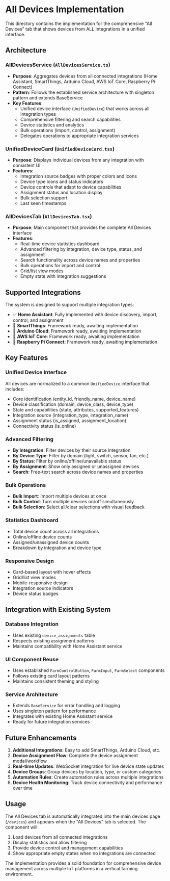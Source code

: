 # All Devices Implementation

This directory contains the implementation for the comprehensive "All Devices" tab that shows devices from ALL integrations in a unified interface.

## Architecture

### AllDevicesService (`AllDevicesService.ts`)

- **Purpose**: Aggregates devices from all connected integrations (Home Assistant, SmartThings, Arduino Cloud, AWS IoT Core, Raspberry Pi Connect)
- **Pattern**: Follows the established service architecture with singleton pattern and extends BaseService
- **Key Features**:
  - Unified device interface (`UnifiedDevice`) that works across all integration types
  - Comprehensive filtering and search capabilities
  - Device statistics and analytics
  - Bulk operations (import, control, assignment)
  - Delegates operations to appropriate integration services

### UnifiedDeviceCard (`UnifiedDeviceCard.tsx`)

- **Purpose**: Displays individual devices from any integration with consistent UI
- **Features**:
  - Integration source badges with proper colors and icons
  - Device type icons and status indicators
  - Device controls that adapt to device capabilities
  - Assignment status and location display
  - Bulk selection support
  - Last seen timestamps

### AllDevicesTab (`AllDevicesTab.tsx`)

- **Purpose**: Main component that provides the complete All Devices interface
- **Features**:
  - Real-time device statistics dashboard
  - Advanced filtering by integration, device type, status, and assignment
  - Search functionality across device names and properties
  - Bulk operations for import and control
  - Grid/list view modes
  - Empty state with integration suggestions

## Supported Integrations

The system is designed to support multiple integration types:

- ✅ **Home Assistant**: Fully implemented with device discovery, import, control, and assignment
- 🔄 **SmartThings**: Framework ready, awaiting implementation
- 🔄 **Arduino Cloud**: Framework ready, awaiting implementation
- 🔄 **AWS IoT Core**: Framework ready, awaiting implementation
- 🔄 **Raspberry Pi Connect**: Framework ready, awaiting implementation

## Key Features

### Unified Device Interface

All devices are normalized to a common `UnifiedDevice` interface that includes:

- Core identification (entity_id, friendly_name, device_name)
- Device classification (domain, device_class, device_type)
- State and capabilities (state, attributes, supported_features)
- Integration source (integration_type, integration_name)
- Assignment status (is_assigned, assignment_location)
- Connectivity status (is_online)

### Advanced Filtering

- **By Integration**: Filter devices by their source integration
- **By Device Type**: Filter by domain (light, switch, sensor, fan, etc.)
- **By Status**: Filter by online/offline/unavailable status
- **By Assignment**: Show only assigned or unassigned devices
- **Search**: Free-text search across device names and properties

### Bulk Operations

- **Bulk Import**: Import multiple devices at once
- **Bulk Control**: Turn multiple devices on/off simultaneously
- **Bulk Selection**: Select all/clear selections with visual feedback

### Statistics Dashboard

- Total device count across all integrations
- Online/offline device counts
- Assigned/unassigned device counts
- Breakdown by integration and device type

### Responsive Design

- Card-based layout with hover effects
- Grid/list view modes
- Mobile-responsive design
- Integration source indicators
- Device status badges

## Integration with Existing System

### Database Integration

- Uses existing `device_assignments` table
- Respects existing assignment patterns
- Maintains compatibility with Home Assistant service

### UI Component Reuse

- Uses established `FarmControlButton`, `FarmInput`, `FarmSelect` components
- Follows existing card layout patterns
- Maintains consistent theming and styling

### Service Architecture

- Extends `BaseService` for error handling and logging
- Uses singleton pattern for performance
- Integrates with existing Home Assistant service
- Ready for future integration services

## Future Enhancements

1. **Additional Integrations**: Easy to add SmartThings, Arduino Cloud, etc.
2. **Device Assignment Flow**: Complete the device assignment modal/workflow
3. **Real-time Updates**: WebSocket integration for live device state updates
4. **Device Groups**: Group devices by location, type, or custom categories
5. **Automation Rules**: Create automation rules across multiple integrations
6. **Device Health Monitoring**: Track device connectivity and performance over time

## Usage

The All Devices tab is automatically integrated into the main devices page (`/devices`) and appears when the "All Devices" tab is selected. The component will:

1. Load devices from all connected integrations
2. Display statistics and allow filtering
3. Provide device control and management capabilities
4. Show appropriate empty states when no integrations are connected

The implementation provides a solid foundation for comprehensive device management across multiple IoT platforms in a vertical farming environment.
